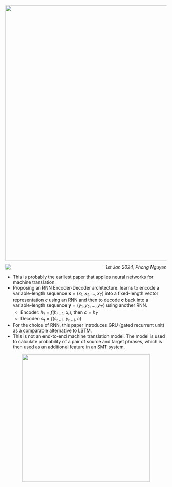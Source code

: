 <div style="margin-bottom:10px">
<img src="../figures/Learning Phrase Representations using RNN Encoder–Decoder for Statistical Machine Translation-0.png" style="display:block;margin-left:auto;margin-right:auto;margin-bottom:10px;width:800px"/>

<div style="display: flex; justify-content: space-between;">
<a href='https://arxiv.org/abs/1406.1078'><img src='https://img.shields.io/badge/dynamic/json?url=https://api.semanticscholar.org/graph/v1/paper/0b544dfe355a5070b60986319a3f51fb45d1348e?fields=citationCount&query=citationCount&label=EMNLP%202014&prefix=citation%20'/></a>
<i>1st Jan 2024, Phong Nguyen</i>
</div>
</div>

- This is probably the earliest paper that applies neural networks for machine translation.
- Proposing an RNN Encoder-Decoder architecture: learns to encode a variable-length sequence $\textbf{x}=(x_1,x_2,\ldots,x_T)$ into a fixed-length vector representation $c$ using an RNN and then to decode $\textbf{c}$ back into a variable-length sequence $\textbf{y}=(y_1,y_2,\ldots,y_{T'})$ using another RNN.
  - Encoder: $h_t = f(h_{t-1}, x_{t})$, then $c=h_T$
  - Decoder: $s_t = f(s_{t-1}, y_{t-1}, c)$
- For the choice of RNN, this paper introduces GRU (gated recurrent unit) as a comparable alternative to LSTM.
- This is not an end-to-end machine translation model. The model is used to calculate probability of a pair of source and target phrases, which is then used as an additional feature in an SMT system.

<img src="../figures/Learning Phrase Representations using RNN Encoder–Decoder for Statistical Machine Translation-1.png" style="display:block;margin-left:auto;margin-right:auto;width:400px" />